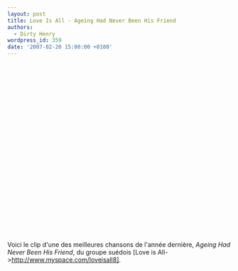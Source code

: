 ```yaml
---
layout: post
title: Love Is All - Ageing Had Never Been His Friend
authors:
  - Dirty Henry
wordpress_id: 359
date: '2007-02-20 15:00:00 +0100'
---
```

<object width="480" height="385"><param name="movie" value="http://www.youtube.com/v/3jRWa-6qX5M&hl=fr_FR&fs=1&"></param><param name="allowFullScreen" value="true"></param><param name="allowscriptaccess" value="always"></param><embed src="http://www.youtube.com/v/3jRWa-6qX5M&hl=fr_FR&fs=1&" type="application/x-shockwave-flash" allowscriptaccess="always" allowfullscreen="true" width="480" height="385"></embed></object>

Voici le clip d'une des meilleures chansons de l'année dernière, *Ageing Had Never Been His Friend*, du groupe suédois [Love is All->http://www.myspace.com/loveisall8].
